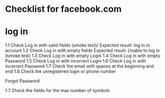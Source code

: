 # Checklist for facebook.com 
# log in 
1.1 Check Log in with valid fields (smoke test)/
Expected result: log in to  account
1.2 Check Log in with empty fields
Expected result: Unable to log in (smoke test)
1.3 Check Log in with empty Login
1.4 Check Log in with empty Password
1.5 Check Log in with incorrect Login
1.6 Check Log in with incorrect Password
1.7 Сheck the email with spaces at the beginning and end
1.8 Сheck the unregistered login or phone number

Forgot Password






1.7 Check the fields for the max number of symbols

